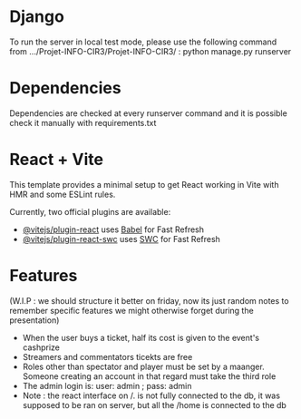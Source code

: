 # Django
To run the server in local test mode, please use the following command from .../Projet-INFO-CIR3/Projet-INFO-CIR3/ : python manage.py runserver

# Dependencies
Dependencies are checked at every runserver command and it is possible check it manually with requirements.txt


# React + Vite

This template provides a minimal setup to get React working in Vite with HMR and some ESLint rules.

Currently, two official plugins are available:

- [@vitejs/plugin-react](https://github.com/vitejs/vite-plugin-react/blob/main/packages/plugin-react/README.md) uses [Babel](https://babeljs.io/) for Fast Refresh
- [@vitejs/plugin-react-swc](https://github.com/vitejs/vite-plugin-react-swc) uses [SWC](https://swc.rs/) for Fast Refresh

# Features

(W.I.P : we should structure it better on friday, now its just random notes to remember specific features we might otherwise forget during the presentation)

- When the user buys a ticket, half its cost is given to the event's cashprize
- Streamers and commentators ticekts are free
- Roles other than spectator and player must be set by a maanger. Someone creating an account in that regard must take the third role
- The admin login is: user: admin ; pass: admin
- Note : the react interface on /. is not fully connected to the db, it was supposed to be ran on server, but all the /home is connected to the db
  

